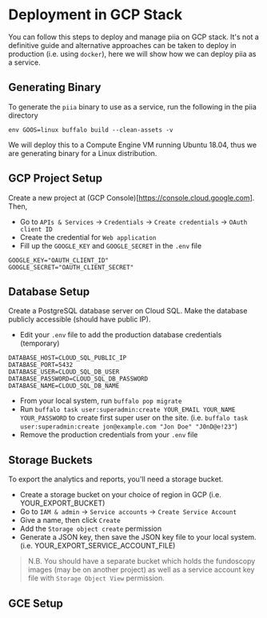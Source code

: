 # Deployment in GCP Stack

You can follow this steps to deploy and manage piia on GCP stack. It's not a definitive guide and alternative approaches can be taken to deploy in production (i.e. using `docker`), here we will show how we can deploy piia as a service.

## Generating Binary

To generate the `piia` binary to use as a service, run the following in the piia directory

```shell
env GOOS=linux buffalo build --clean-assets -v
```

We will deploy this to a Compute Engine VM running Ubuntu 18.04, thus we are generating binary for a Linux distribution.

## GCP Project Setup

Create a new project at (GCP Console)[https://console.cloud.google.com]. Then,

- Go to `APIs & Services` -> `Credentials` -> `Create credentials` -> `OAuth client ID`
- Create the credential for `Web application`
- Fill up the `GOOGLE_KEY` and `GOOGLE_SECRET` in the `.env` file

```shell
GOOGLE_KEY="OAUTH_CLIENT_ID"
GOOGLE_SECRET="OAUTH_CLIENT_SECRET"
```

## Database Setup

Create a PostgreSQL database server on Cloud SQL. Make the database publicly accessible (should have public IP).

- Edit your `.env` file to add the production database credentials (temporary)

```shell
DATABASE_HOST=CLOUD_SQL_PUBLIC_IP
DATABASE_PORT=5432
DATABASE_USER=CLOUD_SQL_DB_USER
DATABASE_PASSWORD=CLOUD_SQL_DB_PASSWORD
DATABASE_NAME=CLOUD_SQL_DB_NAME
```

- From your local system, run `buffalo pop migrate`
- Run `buffalo task user:superadmin:create YOUR_EMAIL YOUR_NAME YOUR_PASSWORD` to create first super user on the site.
(i.e. `buffalo task user:superadmin:create jon@example.com "Jon Doe" "J0nD@e!23"`)
- Remove the production credentials from your `.env` file

## Storage Buckets

To export the analytics and reports, you'll need a storage bucket.

- Create a storage bucket on your choice of region in GCP (i.e. YOUR_EXPORT_BUCKET)
- Go to `IAM & admin` -> `Service accounts` -> `Create Service Account`
- Give a name, then click `Create`
- Add the `Storage object create` permission
- Generate a JSON key, then save the JSON key file to your local system. (i.e. YOUR_EXPORT_SERVICE_ACCOUNT_FILE)

> N.B. You should have a separate bucket which holds the fundoscopy images (may be on another project) as well as a service account key file with `Storage Object View` permission.

## GCE Setup

